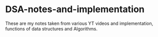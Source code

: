 # DSA-notes-and-implementation
These are my notes taken from various YT videos and implementation, functions of data structures and Algorithms.
